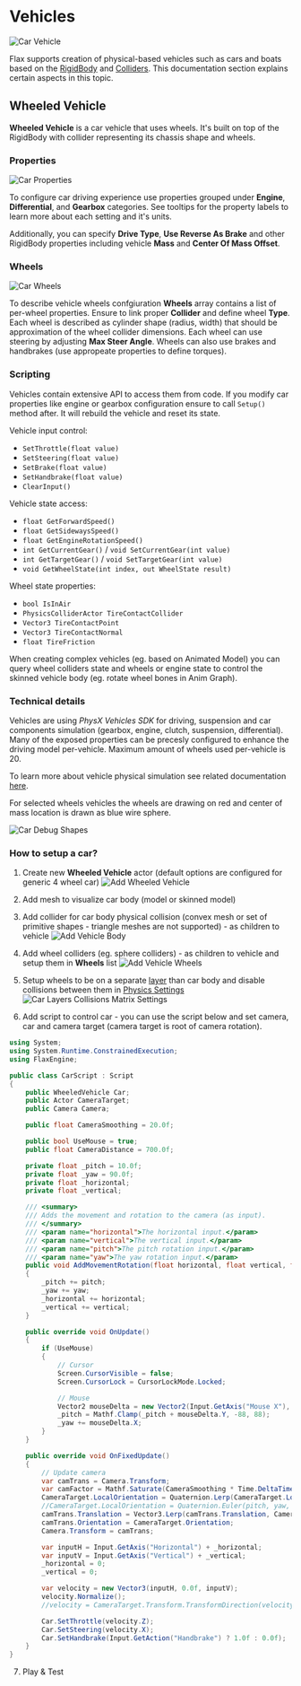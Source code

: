 # Vehicles

![Car Vehicle](media/wheeled-vehicle.gif)

Flax supports creation of physical-based vehicles such as cars and boats based on the [RigidBody](rigid-bodies.md) and [Colliders](colliders/index.md). This documentation section explains certain aspects in this topic.

## Wheeled Vehicle

**Wheeled Vehicle** is a car vehicle that uses wheels. It's built on top of the RigidBody with collider representing its chassis shape and wheels.

### Properties

![Car Properties](media/wheeled-vehicle-properties.png)

To configure car driving experience use properties grouped under **Engine**, **Differential**, and **Gearbox** categories. See tooltips for the property labels to learn more about each setting and it's units.

Additionally, you can specify **Drive Type**, **Use Reverse As Brake** and other RigidBody properties including vehicle **Mass** and **Center Of Mass Offset**.

### Wheels

![Car Wheels](media/wheel-properties.png)

To describe vehicle wheels confgiuration **Wheels** array contains a list of per-wheel properties. Ensure to link proper **Collider** and define wheel **Type**. Each wheel is described as cylinder shape (radius, width) that should be approximation of the wheel collider dimensions. Each wheel can use steering by adjusting **Max Steer Angle**. Wheels can also use brakes and handbrakes (use appropeate properties to define torques).

### Scripting

Vehicles contain extensive API to access them from code. If you modify car properties like engine or gearbox configuration ensure to call `Setup()` method after. It will rebuild the vehicle and reset its state.

Vehicle input control:
* `SetThrottle(float value)`
* `SetSteering(float value)`
* `SetBrake(float value)`
* `SetHandbrake(float value)`
* `ClearInput()`

Vehicle state access:
* `float GetForwardSpeed()`
* `float GetSidewaysSpeed()`
* `float GetEngineRotationSpeed()`
* `int GetCurrentGear()` / `void SetCurrentGear(int value)`
* `int GetTargetGear()` / `void SetTargetGear(int value)`
* `void GetWheelState(int index, out WheelState result)`

Wheel state properties:
* `bool IsInAir`
* `PhysicsColliderActor TireContactCollider`
* `Vector3 TireContactPoint`
* `Vector3 TireContactNormal`
* `float TireFriction`

When creating complex vehicles (eg. based on Animated Model) you can query wheel colliders state and wheels or engine state to control the skinned vehicle body (eg. rotate wheel bones in Anim Graph).

### Technical details

Vehicles are using *PhysX Vehicles SDK* for driving, suspension and car components simulation (gearbox, engine, clutch, suspension, differential). Many of the exposed properties can be precesly configured to enhance the driving model per-vehicle. Maximum amount of wheels used per-vehicle is 20.

To learn more about vehicle physical simulation see related documentation [here](https://gameworksdocs.nvidia.com/PhysX/4.0/documentation/PhysXGuide/Manual/Vehicles.html).

For selected wheels vehicles the wheels are drawing on red and center of mass location is drawn as blue wire sphere.

![Car Debug Shapes](media/car-debug-shapes.png)

### How to setup a car?

1) Create new **Wheeled Vehicle** actor (default options are configured for generic 4 wheel car)
![Add Wheeled Vehicle](media/add-wheeled-vehicle.png)

2) Add mesh to visualize car body (model or skinned model)

3) Add collider for car body physical collision (convex mesh or set of primitive shapes - triangle meshes are not supported) - as children to vehicle
![Add Vehicle Body](media/car-body.png)

4) Add wheel colliders (eg. sphere colliders) - as children to vehicle and setup them in **Wheels** list
![Add Vehicle Wheels](media/car-wheels.png)

5) Setup wheels to be on a separate [layer](../editor/game-settings/layers-and-tags-settings.md) than car body and disable collisions between them in [Physics Settings](physics-settings.md)
![Car Layers Collisions Matrix Settings](media/car-body-layers-matrix.png)

6) Add script to control car - you can use the script below and set camera, car and camera target (camera target is root of camera rotation).
```cs
using System;
using System.Runtime.ConstrainedExecution;
using FlaxEngine;

public class CarScript : Script
{
    public WheeledVehicle Car;
    public Actor CameraTarget;
    public Camera Camera;

    public float CameraSmoothing = 20.0f;

    public bool UseMouse = true;
    public float CameraDistance = 700.0f;

    private float _pitch = 10.0f;
    private float _yaw = 90.0f;
    private float _horizontal;
    private float _vertical;

    /// <summary>
    /// Adds the movement and rotation to the camera (as input).
    /// </summary>
    /// <param name="horizontal">The horizontal input.</param>
    /// <param name="vertical">The vertical input.</param>
    /// <param name="pitch">The pitch rotation input.</param>
    /// <param name="yaw">The yaw rotation input.</param>
    public void AddMovementRotation(float horizontal, float vertical, float pitch, float yaw)
    {
        _pitch += pitch;
        _yaw += yaw;
        _horizontal += horizontal;
        _vertical += vertical;
    }

    public override void OnUpdate()
    {
        if (UseMouse)
        {
            // Cursor
            Screen.CursorVisible = false;
            Screen.CursorLock = CursorLockMode.Locked;

            // Mouse
            Vector2 mouseDelta = new Vector2(Input.GetAxis("Mouse X"), Input.GetAxis("Mouse Y"));
            _pitch = Mathf.Clamp(_pitch + mouseDelta.Y, -88, 88);
            _yaw += mouseDelta.X;
        }
    }

    public override void OnFixedUpdate()
    {
        // Update camera
        var camTrans = Camera.Transform;
        var camFactor = Mathf.Saturate(CameraSmoothing * Time.DeltaTime);
        CameraTarget.LocalOrientation = Quaternion.Lerp(CameraTarget.LocalOrientation, Quaternion.Euler(_pitch, _yaw, 0), camFactor);
        //CameraTarget.LocalOrientation = Quaternion.Euler(pitch, yaw, 0);
        camTrans.Translation = Vector3.Lerp(camTrans.Translation, CameraTarget.Position + CameraTarget.Direction * -CameraDistance, camFactor);
        camTrans.Orientation = CameraTarget.Orientation;
        Camera.Transform = camTrans;

        var inputH = Input.GetAxis("Horizontal") + _horizontal;
        var inputV = Input.GetAxis("Vertical") + _vertical;
        _horizontal = 0;
        _vertical = 0;

        var velocity = new Vector3(inputH, 0.0f, inputV);
        velocity.Normalize();
        //velocity = CameraTarget.Transform.TransformDirection(velocity);

        Car.SetThrottle(velocity.Z);
        Car.SetSteering(velocity.X);
        Car.SetHandbrake(Input.GetAction("Handbrake") ? 1.0f : 0.0f);
    }
}
```

7) Play & Test
